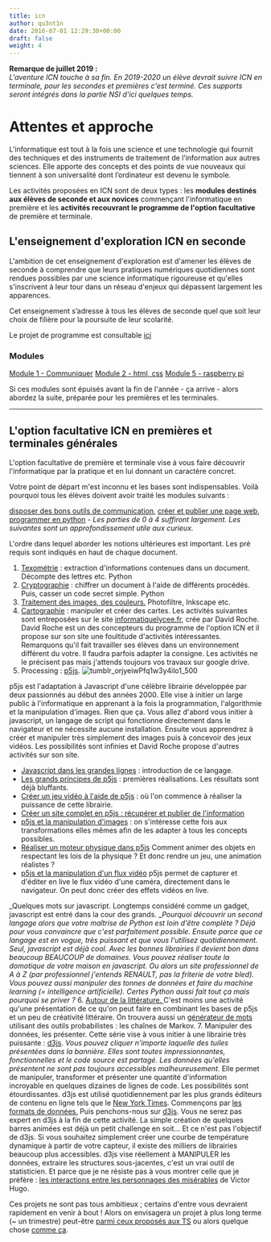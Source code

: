 ```yaml
---
title: icn
author: qu3nt1n
date: 2016-07-01 12:29:30+00:00
draft: false
weight: 4
---
```


**Remarque de juillet 2019 :** <br>
_L'aventure ICN touche à sa fin. En 2019-2020 un élève devrait suivre ICN en terminale, pour les secondes et premières c'est terminé._
_Ces supports seront intégrés dans la partie NSI d'ici quelques temps._

# Attentes et approche



L’informatique est tout à la fois une science et une technologie qui fournit des techniques et des instruments de traitement de l’information aux autres sciences. Elle apporte des concepts et des points de vue nouveaux qui tiennent à son universalité dont l’ordinateur est devenu le symbole.

Les activités proposées en ICN sont de deux types : les **modules destinés aux élèves de seconde et aux novices** commençant l'informatique en première et les **activités recouvrant le programme de l'option facultative** de première et terminale.


## L'enseignement d'exploration ICN en seconde


L'ambition de cet enseignement d'exploration est d'amener les élèves de seconde à comprendre que leurs pratiques numériques quotidiennes sont rendues possibles par une science informatique rigoureuse et qu'elles s'inscrivent à leur tour dans un réseau d'enjeux qui dépassent largement les apparences.

Cet enseignement s’adresse à tous les élèves de seconde quel que soit leur choix de filière pour la poursuite de leur scolarité.

Le projet de programme est consultable [ici](http://cache.media.education.gouv.fr/file/CSP/91/2/prog_Informatique_et_creation_numerique_19_mai_425912.pdf)





### Modules











 [Module 1 - Communiquer](/docs/icn/module-1/)
 [Module 2 - html, css](/docs/icn/module-2/)
 [Module 5 - raspberry pi](/docs/icn/module-5/)

Si ces modules sont épuisés avant la fin de l'année - ça arrive - alors abordez la suite, préparée pour les premières et les terminales.







---





## L'option facultative ICN en premières et terminales générales


L'option facultative de première et terminale vise à vous faire découvrir l'informatique par la pratique et en lui donnant un caractère concret.

Votre point de départ m'est inconnu et les bases sont indispensables. Voilà pourquoi tous les élèves doivent avoir traité les modules suivants :



 [disposer des bons outils de communication,](http://qkzk.xyz/?page_id=27)
 [créer et publier une page web](http://qkzk.xyz/?page_id=34),
 [programmer en python](http://qkzk.xyz/?page_id=39) - _Les parties de 0 à 4 suffiront largement. Les suivantes sont un approfondissement utile aux curieux._

L'ordre dans lequel aborder les notions ultérieures est important. Les pré requis sont indiqués en haut de chaque document.

1. [Texométrie](http://qkzk.xyz/?page_id=92) : extraction d'informations contenues dans un document. Décompte des lettres etc. Python
2. [Cryptographie](http://qkzk.xyz/?page_id=83) : chiffrer un document à l'aide de différents procédés. Puis, casser un code secret simple. Python
3. [Traitement des images, des couleurs.](http://qkzk.xyz/?page_id=104) Photofiltre, Inkscape etc.
4. [Cartographie](http://qkzk.xyz/?page_id=107) : manipuler et créer des cartes. Les activités suivantes sont entreposées sur le site [informatiquelycee.fr](https://pixees.fr/informatiquelycee/), crée par David Roche. David Roche est un des concepteurs du programme de l'option ICN et il propose sur son site une foultitude d'activités intéressantes.
Remarquons qu'il fait travailler ses élèves dans un environnement différent du votre. Il faudra parfois adapter la consigne.
Les activités ne le précisent pas mais j'attends toujours vos travaux sur google drive.
5. Processing : [p5js](https://p5js.org/).
![tumblr_orjyeiwPfq1w3y4ilo1_500](/uploads/uploads/2016/07/tumblr_orjyeiwPfq1w3y4ilo1_500.gif)

p5js est l'adaptation à Javascript d'une célèbre librairie développée par deux passionnés au début des années 2000. Elle vise à initier un large public à l'informatique en apprenant à la fois la programmation, l'algorithmie et la manipulation d'images. Rien que ça.
Vous allez d'abord vous initier à javascript, un langage de script qui fonctionne directement dans le navigateur et ne nécessite aucune installation.
Ensuite vous apprendrez à créer et manipuler très simplement des images puis à concevoir des jeux vidéos. Les possibilités sont infinies et David Roche propose d'autres activités sur son site.

* [Javascript dans les grandes lignes](https://pixees.fr/informatiquelycee/jbase_intro.html) : introduction de ce langage.
* [Les grands principes de p5js](https://pixees.fr/informatiquelycee/p5_base_a1.html) : premières réalisations. Les résultats sont déjà bluffants.
* [Créer un jeu vidéo à l'aide de p5js](https://pixees.fr/informatiquelycee/p5_play_a1.html) : où l'on commence à réaliser la puissance de cette librairie.
* [Créer un site complet en p5js : récupérer et publier de l'information](https://pixees.fr/informatiquelycee/p5_dom_a1.html)
* [p5js et la manipulation d'images](https://pixees.fr/informatiquelycee/p5_Img_a1.html) : on s'intéresse cette fois aux transformations elles mêmes afin de les adapter à tous les concepts possibles.
* [Réaliser un moteur physique dans p5js](https://pixees.fr/informatiquelycee/p5_Phy_a1.html) Comment animer des objets en respectant les lois de la physique ? Et donc rendre un jeu, une animation réalistes ?
* [p5js et la manipulation d'un flux vidéo](https://pixees.fr/informatiquelycee/p5_base_a1.html) p5js permet de capturer et d'éditer en live le flux vidéo d'une caméra, directement dans le navigateur. On peut donc créer des effets vidéos en live.

_Quelques mots sur javascript. Longtemps considéré comme un gadget, javascript est entré dans la cour des grands.
__Pourquoi découvrir un second langage alors que votre maîtrise de Python est loin d'être complète ? Déjà pour vous convaincre que c'est parfaitement possible. Ensuite parce que ce langage est en vogue, très puissant et que vous l'utilisez quotidiennement. Seul, javascript est déjà cool. Avec les bonnes librairies il devient bon dans beaucoup BEAUCOUP de domaines. Vous pouvez réaliser toute la domotique de votre maison en javascript. Ou alors un site professionnel de A à Z (par professionnel j'entends RENAULT, pas la friterie de votre bled). Vous pouvez aussi manipuler des tonnes de données et faire du machine learning (= intelligence artificielle). Certes Python aussi fait tout ça mais pourquoi se priver ?_
6. [Autour de la littérature. ](https://pixees.fr/informatiquelycee/lettres/index.html)C'est moins une activité qu'une présentation de ce qu'on peut faire en combinant les bases de p5js et un peu de créativité littéraire.
On trouvera aussi un [générateur de mots](https://pixees.fr/informatiquelycee/markov_a1.html) utilisant des outils probabilistes : les chaînes de Markov.
7. Manipuler des données, les présenter.
Cette série vise à vous initier à une librairie très puissante : [d3js](https://d3js.org/). _Vous pouvez cliquer n'importe laquelle des tuiles présentées dans la bannière. Elles sont toutes impressionnantes, fonctionnelles et le code source est partagé. Les données qu'elles présentent ne sont pas toujours accessibles malheureusement._
Elle permet de manipuler, transformer et présenter une quantité d'information incroyable en quelques dizaines de lignes de code. Les possibilités sont étourdissantes.
d3js est utilisé quotidiennement par les plus grands éditeurs de contenu en ligne tels que le [New York Times](https://www.nytimes.com/interactive/2015/03/19/upshot/3d-yield-curve-economic-growth.html?_r=0).
Commençons par [les formats de données.](https://pixees.fr/informatiquelycee/donnees_a0.html)
Puis penchons-nous sur [d3js](https://pixees.fr/informatiquelycee/d3_a1.html).
Vous ne serez pas expert en d3js à la fin de cette activité. La simple création de quelques barres animées est déjà un petit challenge en soit... Et ce n'est pas l'objectif de d3js.
Si vous souhaitez simplement créer une courbe de température dynamique à partir de votre capteur, il existe des milliers de librairies beaucoup plus accessibles. d3js vise réellement à MANIPULER les données, extraire les structures sous-jacentes, c'est un vrai outil de statisticien.
Et parce que je ne résiste pas à vous montrer celle que je préfère : [les interactions entre les personnages des misérables](https://bost.ocks.org/mike/miserables/) de Victor Hugo.

Ces projets ne sont pas tous ambitieux ; certains d'entre vous devraient rapidement en venir à bout ! Alors on envisagera un projet à plus long terme (~ un trimestre) peut-être [parmi ceux proposés aux TS](http://qkzk.xyz/?page_id=45) ou alors quelque chose [comme ça](http://imgur.com/gallery/BbhTd).

